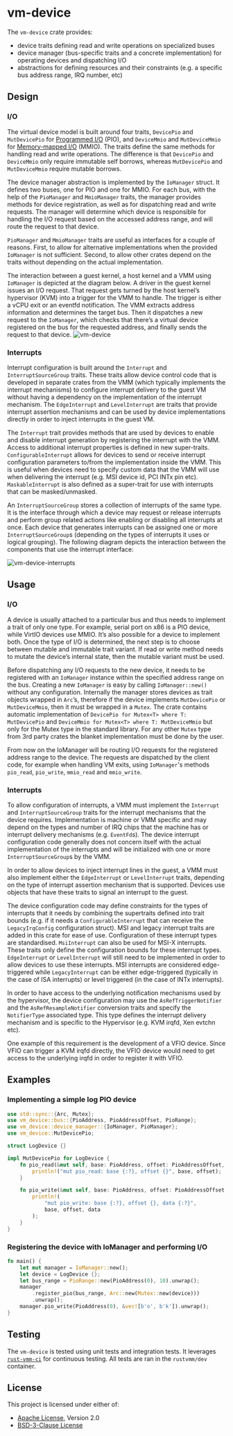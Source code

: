 # vm-device

The `vm-device` crate provides:
* device traits defining read and write operations on specialized buses
* device manager (bus-specific traits and a concrete implementation) for
operating devices and dispatching I/O
* abstractions for defining resources and their constraints (e.g. a specific bus
address range, IRQ number, etc)

## Design

### I/O

The virtual device model is built around four traits, `DevicePio` and
`MutDevicePio` for
[Programmed I/O](https://en.wikipedia.org/wiki/Programmed_input%E2%80%93output)
(PIO), and `DeviceMmio` and `MutDeviceMmio` for
[Memory-mapped I/O](https://en.wikipedia.org/wiki/Memory-mapped_I/O)
(MMIO). The traits define the same methods for handling read and write
operations. The difference is that `DevicePio` and `DeviceMmio` only require
immutable self borrows, whereas `MutDevicePio` and `MutDeviceMmio` require
mutable borrows.

The device manager abstraction is implemented by the `IoManager` struct. It
defines two buses, one for PIO and one for MMIO. For each bus, with the help of
the `PioManager` and `MmioManager` traits, the manager provides methods for
device registration, as well as for dispatching read and write requests.
The manager will determine which device is responsible for handling the I/O
request based on the accessed address range, and will route the request to that
device.

`PioManager` and `MmioManager` traits are useful as interfaces for a couple of
reasons. First, to allow for alternative implementations when the provided
`IoManager` is not sufficient. Second, to allow other crates depend on the
traits without depending on the actual implementation.

The interaction between a guest kernel, a host kernel and a VMM using
`IoManager` is depicted at the diagram below. A driver in the guest kernel
issues an I/O request. That request gets turned by the host kernel’s hypervisor
(KVM) into a trigger for the VMM to handle. The trigger is either a vCPU exit or
an eventfd notification. The VMM extracts address information and determines the
target bus. Then it dispatches a new request to the `IoManager`, which checks
that there’s a virtual device registered on the bus for the requested address,
and finally sends the request to that device.
![vm-device](https://user-images.githubusercontent.com/241037/143853115-b1526028-6836-4845-a311-71cf989c60ef.png)

### Interrupts

Interrupt configuration is built around the `Interrupt` and `InterruptSourceGroup`
traits. These traits allow device control code that is developed in separate
crates from the VMM (which typically implements the interrupt mechanisms) to 
configure interrupt delivery to the guest VM without having a dependency on the
implementation of the interrupt mechanism.
The `EdgeInterrupt` and `LevelInterrupt` are traits that provide interrupt
assertion mechanisms and can be used by device implementations directly in order
to inject interrupts in the guest VM.

The `Interrupt` trait provides methods that are used by devices to enable and
disable interrupt generation by registering the interrupt with the VMM. Access
to additional interrupt properties is defined in new super-traits.
`ConfigurableInterrupt` allows for devices to send or receive interrupt
configuration parameters to/from the implementation inside the VMM. This is useful
when devices need to specify custom data that the VMM will use when delivering the
interrupt (e.g. MSI device id, PCI INTx pin etc).
`MaskableInterrupt` is also defined as a super-trait for use with interrupts that
can be masked/unmasked.

An `InterruptSourceGroup` stores a collection of interrupts of the same type. It
is the interface through which a device may request or release interrupts and
perform group related actions like enabling or disabling all interrupts at once.
Each device that generates interrupts can be assigned one or more
`InterruptSourceGroup`s (depending on the types of interrupts it uses or logical
grouping). The following diagram depicts the interaction between the components
that use the interrupt interface:

![vm-device-interrupts](https://user-images.githubusercontent.com/86006646/148783015-fea49a7c-cff8-4ec7-8766-00b0baed41c5.png)

## Usage

### I/O
A device is usually attached to a particular bus and thus needs to implement a
trait of only one type. For example, serial port on x86 is a PIO device, while
VirtIO devices use MMIO. It’s also possible for a device to implement both. Once
the type of I/O is determined, the next step is to choose between mutable and
immutable trait variant. If read or write method needs to mutate the device’s
internal state, then the mutable variant must be used.

Before dispatching any I/O requests to the new device, it needs to be registered
with an `IoManager` instance within the specified address range on the bus.
Creating a new `IoManager` is easy by calling `IoManager::new()` without any
configuration. Internally the manager stores devices as trait objects wrapped
in `Arc`’s, therefore if the device implements `MutDevicePio` or
`MutDeviceMmio`, then it must be wrapped in a `Mutex`. The crate contains
automatic implementation of `DevicePio for Mutex<T> where T: MutDevicePio`
and `DeviceMmio for Mutex<T> where T: MutDeviceMmio` but only for the Mutex
type in the standard library. For any other `Mutex` type from 3rd party crates
the blanket implementation must be done by the user.

From now on the IoManager will be routing I/O requests for the registered
address range to the device. The requests are dispatched by the client code, for
example when handling VM exits, using `IoManager`'s methods `pio_read`,
`pio_write`, `mmio_read` and `mmio_write`.

### Interrupts

To allow configuration of interrupts, a VMM must implement the `Interrupt` and
`InterruptSourceGroup` traits for the interrupt mechanisms that the device
requires. Implementation is machine or VMM specific and may depend on the types
and number of IRQ chips that the machine has or interrupt delivery mechanisms
(e.g. `EventFd`s).
The device interrupt configuration code generally does not concern itself with
the actual implementation of the interrupts and will be initialized with one or
more `InterruptSourceGroup`s by the VMM.

In order to allow devices to inject interrupt lines in the guest, a VMM must
also implement either the `EdgeInterrupt` or `LevelInterrupt` traits, depending
on the type of interrupt assertion mechanism that is supported. Devices use
objects that have these traits to signal an interrupt to the guest.

The device configuration code may define constraints for the types of interrupts
that it needs by combining the supertraits defined into trait bounds (e.g. if it
needs a `ConfigurableInterrupt` that can receive the `LegacyIrqConfig`
configuration struct). MSI and legacy interrupt traits are added in this crate
for ease of use. Configuration of these interrupt types are standardised.
`MsiInterrupt` can also be used for MSI-X interrupts. These traits only define
the configuration bounds for these interrupt types. `EdgeInterrupt` or
`LevelInterrupt` will still need to be implemented in order to allow devices
to use these interrupts. MSI interrupts are considered edge-triggered while
`LegacyInterrupt` can be either edge-triggered (typically in the case of ISA
interrupts) or level triggered (in the case of INTx interrupts).

In order to have access to the underlying notification mechanisms used by the
hypervisor, the device configuration may use the `AsRefTriggerNotifier` and the 
`AsRefResampleNotifier` conversion traits and specify the `NotifierType` associated
type. This type defines the interrupt delivery mechanism and is specific to the
Hypervisor (e.g. KVM irqfd, Xen evtchn etc).

One example of this requirement is the development of a VFIO device. Since VFIO
can trigger a KVM irqfd directly, the VFIO device would need to get access to the
underlying irqfd in order to register it with VFIO.

## Examples

### Implementing a simple log PIO device

```rust
use std::sync::{Arc, Mutex};
use vm_device::bus::{PioAddress, PioAddressOffset, PioRange};
use vm_device::device_manager::{IoManager, PioManager};
use vm_device::MutDevicePio;

struct LogDevice {}

impl MutDevicePio for LogDevice {
    fn pio_read(&mut self, base: PioAddress, offset: PioAddressOffset, _data: &mut [u8]) {
        println!("mut pio_read: base {:?}, offset {}", base, offset);
    }

    fn pio_write(&mut self, base: PioAddress, offset: PioAddressOffset, data: &[u8]) {
        println!(
            "mut pio_write: base {:?}, offset {}, data {:?}",
            base, offset, data
        );
    }
}
```

### Registering the device with IoManager and performing I/O

```rust
fn main() {
    let mut manager = IoManager::new();
    let device = LogDevice {};
    let bus_range = PioRange::new(PioAddress(0), 10).unwrap();
    manager
        .register_pio(bus_range, Arc::new(Mutex::new(device)))
        .unwrap();
    manager.pio_write(PioAddress(0), &vec![b'o', b'k']).unwrap();
}
```

## Testing

The `vm-device` is tested using unit tests and integration tests.
It leverages [`rust-vmm-ci`](https://github.com/rust-vmm/rust-vmm-ci)
for continuous testing. All tests are ran in the `rustvmm/dev` container.

## License

This project is licensed under either of:

- [Apache License](http://www.apache.org/licenses/LICENSE-2.0), Version 2.0
- [BSD-3-Clause License](https://opensource.org/licenses/BSD-3-Clause)

